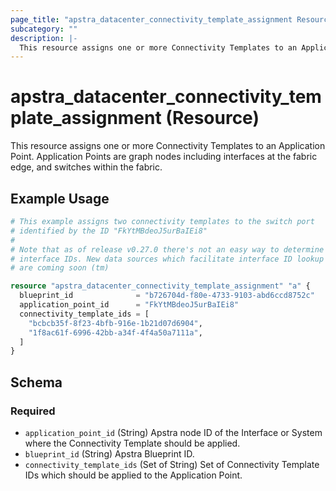 ```yaml
---
page_title: "apstra_datacenter_connectivity_template_assignment Resource - terraform-provider-apstra"
subcategory: ""
description: |-
  This resource assigns one or more Connectivity Templates to an Application Point. Application Points are graph nodes including interfaces at the fabric edge, and switches within the fabric.
---
```


# apstra_datacenter_connectivity_template_assignment (Resource)

This resource assigns one or more Connectivity Templates to an Application Point. Application Points are graph nodes including interfaces at the fabric edge, and switches within the fabric.

## Example Usage

```terraform
# This example assigns two connectivity templates to the switch port
# identified by the ID "FkYtMBdeoJ5urBaIEi8"
#
# Note that as of release v0.27.0 there's not an easy way to determine
# interface IDs. New data sources which facilitate interface ID lookup
# are coming soon (tm)

resource "apstra_datacenter_connectivity_template_assignment" "a" {
  blueprint_id              = "b726704d-f80e-4733-9103-abd6ccd8752c"
  application_point_id      = "FkYtMBdeoJ5urBaIEi8"
  connectivity_template_ids = [
    "bcbcb35f-8f23-4bfb-916e-1b21d07d6904",
    "1f8ac61f-6996-42bb-a34f-4f4a50a7111a",
  ]
}
```

<!-- schema generated by tfplugindocs -->
## Schema

### Required

- `application_point_id` (String) Apstra node ID of the Interface or System where the Connectivity Template should be applied.
- `blueprint_id` (String) Apstra Blueprint ID.
- `connectivity_template_ids` (Set of String) Set of Connectivity Template IDs which should be applied to the Application Point.
